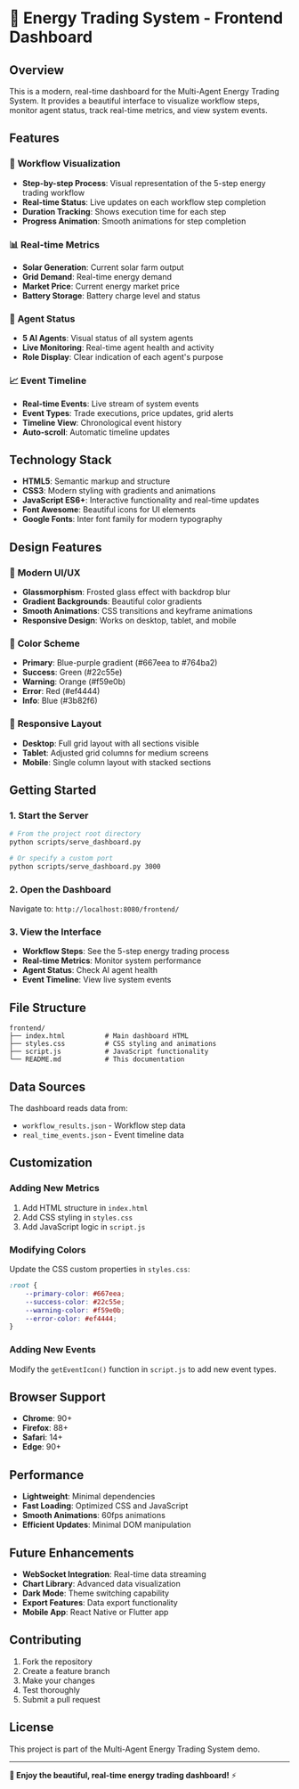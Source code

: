 # 🎨 Energy Trading System - Frontend Dashboard

## Overview

This is a modern, real-time dashboard for the Multi-Agent Energy Trading System. It provides a beautiful interface to visualize workflow steps, monitor agent status, track real-time metrics, and view system events.

## Features

### 🔄 **Workflow Visualization**
- **Step-by-step Process**: Visual representation of the 5-step energy trading workflow
- **Real-time Status**: Live updates on each workflow step completion
- **Duration Tracking**: Shows execution time for each step
- **Progress Animation**: Smooth animations for step completion

### 📊 **Real-time Metrics**
- **Solar Generation**: Current solar farm output
- **Grid Demand**: Real-time energy demand
- **Market Price**: Current energy market price
- **Battery Storage**: Battery charge level and status

### 🤖 **Agent Status**
- **5 AI Agents**: Visual status of all system agents
- **Live Monitoring**: Real-time agent health and activity
- **Role Display**: Clear indication of each agent's purpose

### 📈 **Event Timeline**
- **Real-time Events**: Live stream of system events
- **Event Types**: Trade executions, price updates, grid alerts
- **Timeline View**: Chronological event history
- **Auto-scroll**: Automatic timeline updates

## Technology Stack

- **HTML5**: Semantic markup and structure
- **CSS3**: Modern styling with gradients and animations
- **JavaScript ES6+**: Interactive functionality and real-time updates
- **Font Awesome**: Beautiful icons for UI elements
- **Google Fonts**: Inter font family for modern typography

## Design Features

### 🎨 **Modern UI/UX**
- **Glassmorphism**: Frosted glass effect with backdrop blur
- **Gradient Backgrounds**: Beautiful color gradients
- **Smooth Animations**: CSS transitions and keyframe animations
- **Responsive Design**: Works on desktop, tablet, and mobile

### 🌈 **Color Scheme**
- **Primary**: Blue-purple gradient (#667eea to #764ba2)
- **Success**: Green (#22c55e)
- **Warning**: Orange (#f59e0b)
- **Error**: Red (#ef4444)
- **Info**: Blue (#3b82f6)

### 📱 **Responsive Layout**
- **Desktop**: Full grid layout with all sections visible
- **Tablet**: Adjusted grid columns for medium screens
- **Mobile**: Single column layout with stacked sections

## Getting Started

### 1. **Start the Server**
```bash
# From the project root directory
python scripts/serve_dashboard.py

# Or specify a custom port
python scripts/serve_dashboard.py 3000
```

### 2. **Open the Dashboard**
Navigate to: `http://localhost:8080/frontend/`

### 3. **View the Interface**
- **Workflow Steps**: See the 5-step energy trading process
- **Real-time Metrics**: Monitor system performance
- **Agent Status**: Check AI agent health
- **Event Timeline**: View live system events

## File Structure

```
frontend/
├── index.html          # Main dashboard HTML
├── styles.css          # CSS styling and animations
├── script.js           # JavaScript functionality
└── README.md           # This documentation
```

## Data Sources

The dashboard reads data from:
- `workflow_results.json` - Workflow step data
- `real_time_events.json` - Event timeline data

## Customization

### **Adding New Metrics**
1. Add HTML structure in `index.html`
2. Add CSS styling in `styles.css`
3. Add JavaScript logic in `script.js`

### **Modifying Colors**
Update the CSS custom properties in `styles.css`:
```css
:root {
    --primary-color: #667eea;
    --success-color: #22c55e;
    --warning-color: #f59e0b;
    --error-color: #ef4444;
}
```

### **Adding New Events**
Modify the `getEventIcon()` function in `script.js` to add new event types.

## Browser Support

- **Chrome**: 90+
- **Firefox**: 88+
- **Safari**: 14+
- **Edge**: 90+

## Performance

- **Lightweight**: Minimal dependencies
- **Fast Loading**: Optimized CSS and JavaScript
- **Smooth Animations**: 60fps animations
- **Efficient Updates**: Minimal DOM manipulation

## Future Enhancements

- **WebSocket Integration**: Real-time data streaming
- **Chart Library**: Advanced data visualization
- **Dark Mode**: Theme switching capability
- **Export Features**: Data export functionality
- **Mobile App**: React Native or Flutter app

## Contributing

1. Fork the repository
2. Create a feature branch
3. Make your changes
4. Test thoroughly
5. Submit a pull request

## License

This project is part of the Multi-Agent Energy Trading System demo.

---

**🎉 Enjoy the beautiful, real-time energy trading dashboard!** ⚡
